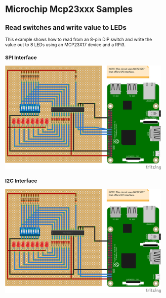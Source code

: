 ﻿# Microchip Mcp23xxx Samples

## Read switches and write value to LEDs

This example shows how to read from an 8-pin DIP switch and write the value out to 8 LEDs using an MCP23X17 device and a RPi3.

### SPI Interface

![](Mcp23S17_Spi_ReadSwitches_WriteLeds.png)

### I2C Interface

![](Mcp23S17_I2c_ReadSwitches_WriteLeds.png)  
